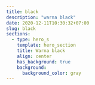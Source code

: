 ```yaml
---
title: black
description: "warna black"
date: 2020-12-11T10:30:32+07:00
slug: black
sections:
  - type: hero_s
    template: hero_section
    title: Warna black
    align: center
    has_background: true
    background:
      background_color: gray
---
```



